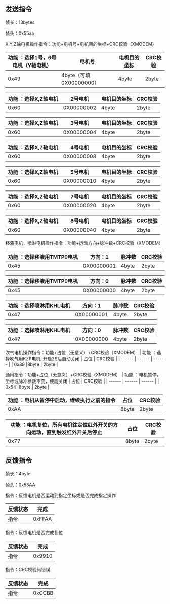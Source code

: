 ## 发送指令

帧长：13bytes

帧头：0x55aa

  
X,Y,Z轴电机操作指令：功能+电机号+电机目的坐标+CRC校验（XMODEM）

|    功能 ：选择1号，6号电机（Y轴电机） | 电机号  |  电机目的坐标| CRC校验  |
|  ------                              | ------ |    ------        |   ------            |
| 0x49                                 |4byte（可填0X00000000）| 4byte      |  2byte   |

|    功能 ：选择X,Z轴电机               | 2号电机  |  电机目的坐标| CRC校验  |
|  ------                              | ------   |    ------        |   ------            |
|     0x60                             |0X00000002   | 4byte            |  2byte   |

|    功能 ：选择X,Z轴电机               | 3号电机  |  电机目的坐标| CRC校验  |
|  ------                              | ------   |    ------           |   ------            |
|     0x60                             |0X00000004   | 4byte            |  2byte   |

|    功能 ：选择X,Z轴电机               | 4号电机  |  电机目的坐标| CRC校验  |
|  ------                              | ------   |    ------        |   ------            |
|     0x60                             |0X00000008   | 4byte            |  2byte   |

|    功能 ：选择X,Z轴电机               | 5号电机  |  电机目的坐标| CRC校验  |
|  ------                              | ------   |    ------        |   ------            |
|     0x60                             |0X00000010   | 4byte            |  2byte   |

|    功能 ：选择X,Z轴电机               | 7号电机  |  电机目的坐标| CRC校验  |
|  ------                              | ------   |    ------        |   ------            |
|     0x60                             |0X00000020   | 4byte            |  2byte   |

|    功能 ：选择X,Z轴电机               | 8号电机  |  电机目的坐标| CRC校验  |
|  ------                              | ------   |    ------        |   ------            |
|     0x60                             |0X00000040   | 4byte            |  2byte   |


移液电机，喷淋电机操作指令：功能+运动方向+脉冲数+CRC校验（XMODEM）

|    功能 ：选择移液用TMTP0电机         | 方向：1  |  脉冲数     | CRC校验  |
|  ------                              | ------   |    ------        |   ------            |
|     0x45                             |0X00000001   | 4byte            |  2byte   |

|    功能 ：选择移液用TMTP0电机         | 方向：0  |  脉冲数     | CRC校验  |
|  ------                              | ------   |    ------        |   ------            |
|     0x45                             |0X00000000   | 4byte            |  2byte   |

|    功能 ：选择喷淋用KHL电机           | 方向：1  |  脉冲数     | CRC校验  |
|  ------                              | ------   |    ------        |   ------            |
|     0x47                             |0X00000001   | 4byte            |  2byte   |

|    功能 ：选择喷淋用KHL电机          | 方向：0  |  脉冲数     | CRC校验  |
|  ------                              | ------   |    ------        |   ------            |
|     0x47                             |0X00000000   | 4byte            |  2byte   |

吹气电机操作指令：功能+占位（无意义）+CRC校验（XMODEM）
|    功能 ：选择吹气用KZP电机, 开启2S后自动关闭         | 占位    | CRC校验  |
|  ------                              |    ------        |   ------            |
|     0x39                             |8byte           |  2byte   |

通用指令：功能+占位（无意义）+CRC校验（XMODEM）
|    功能 ：电机暂停，坐标或脉冲参数不变，使能关闭        | 占位    | CRC校验  |
|  ------                                               |    ------        |   ------            |
|     0x54                                              |8byte           |  2byte   |

|    功能 ：电机从暂停中启动，继续执行之前的指令           | 占位    | CRC校验  |
|  ------                                               |    ------        |   ------            |
|     0xAA                                              |8byte           |  2byte   |

|    功能 ：电机复位，所有电机往定位红外开关的方向运动，直到触发红外开关后停止           | 占位    |         CRC校验  |
|  ------                                               |    ------        |   ------                            |
|     0x77                                                                           |8byte           |  2byte   |



## 反馈指令

帧长：4byte

帧头：0x55AA

指令：反馈电机是否运动到指定坐标或是否完成指定操作

| 反馈状态 | 完成    |
| -------- | ------ | 
| 指令     | 0xFFAA |

指令：反馈电机是否完成复位

| 反馈状态 | 完成  |
| -------- | ------    |
| 指令     | 0x9910    |

指令：CRC校验码错误

| 反馈状态 | 完成  |
| -------- | ------    |
| 指令     | 0xCCBB    |


